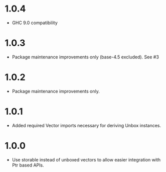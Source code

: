 # 1.0.4

* GHC 9.0 compatibility

# 1.0.3

* Package maintenance improvements only (base-4.5 excluded). See #3

# 1.0.2

* Package maintenance improvements only.

# 1.0.1

* Added required Vector imports necessary for deriving Unbox instances.

# 1.0.0

* Use storable instead of unboxed vectors to allow easier integration with Ptr based APIs.

